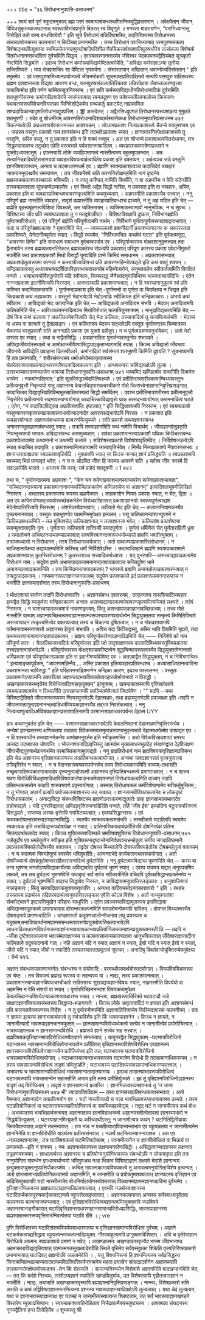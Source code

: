 +++
title = "३६ तिरोधानानुपपत्ति-प्रसाधनम्"

+++
स्वयं सर्व पूर्ण स्फुटमनुभवद् ब्रह्म परमं स्वमायासंबन्धस्थगितनिजबुद्धिप्रसरणान् । 
अवेक्ष्यैतान् जीवान् विविधसुकृतव्याजघटनात् स्वरूपाविर्भावप्रभृति वितरत् स्वं विवृणुते ॥ 
भगवता बादरायणेन, “पराभिध्यानात्तु तिरोहितं ततो बस्य बन्धविपयेयौ " इति सूत्रे तिरोधानं यन्निर्दिष्टमस्ति, तदतिरिक्तस्य तिरोधानस्य संसारप्रयोजकस्य कल्पनायां न किञ्चित् प्रमाणमस्ति । तच्च तिरोधानं पराभिध्यानात् परमपुरुषसंकल्प विशेषाद्भवतीत्युक्तया स्वभिन्नचेतनगतगुणदोषादिपरिशीलनौपयिकसार्वश्यशालिपुरुषधौरेय तत्संकल्प विशेषयो स्तिरोधनानन्तरभावित्वं दुर्वचमिति सिद्धम् । एवञ्चावरणानन्तरमेव जीवेश्वर भेदकल्पनमद्वैतिसंमतं सूत्रकृतो नेष्टमिति सिद्ध्यति । इदञ्च तिरोधानं कर्माख्याविद्यावेष्टितत्वमेवेति, "अविद्या कर्मसंज्ञाऽन्या तृतीया शक्तिरिष्यते । यया क्षेत्रज्ञशक्तिः सा वेष्टिता नृपसर्वगा । संसारतापान् अखिलान् अवाप्नोत्यतिसंततान् " इति स्मृतमेव । एवं परमपुरुषाभिध्यानप्रयोज्यत्वे जीवनमोक्षयोंः सूत्रस्पष्टप्रतिपादितत्वे सत्यपि परमपुरु षादिरूपस्य ब्रह्मण एवाज्ञानरूपा विद्यया आवरण बन्धः, परमपुरुषसंकल्पातिरिक्तया तन्निरपेक्षया जैवान्तःकरणवृत्त्या कयाचिन्मोक्ष इति वर्णनं सर्वमेतत्सूत्रनिरस्तम् । एवं सति कर्मरूपाविद्याधीनतिरोधानादिकं दुर्वचमिति शतभूषणीसरम्भः कर्मानादित्वादेरपि स्वसंमतत्वात् स्वमतदूषण एव पर्यवस्यतीत्यनालोच्य क्रियमाणः यथावत्स्वरूपविवेचनविघातका भिनिवेशोद्रेकमेव ग्रन्थकर्तुः 
प्रकटयेत् नाप्रामाणिक साम्प्रदायिकान्यादृशतिरोधानाद्युपपत्तिम् । 
簍 
अस्त्वेतत् । अद्वैतसिध्युपगतं तिरोधानस्वरूपमाहत्य मुमुक्षते शतभूषणी । तदेव तु शोधनीयम् आवरणतिरोधानादिशब्दार्थस्यानेकधा 
तिरोधानानुपपत्तिप्रसाधनम 
७३९ 
विकल्प्यत्वेऽपि अप्रकाशपर्यवसानमन्तत आवश्यकम् । सोऽयमप्रकाशः नित्यप्रकाशरूपे चैतन्ये वक्तुमशक्य एव । जडस्य वस्तुनः प्रकाशो नाम ज्ञानसंबन्ध इति तदभावेऽप्रकाशः स्यात् । ज्ञानान्तरनिरपेक्षप्रकाशरूपे तु वस्तुनि, अस्ति वस्तु, न तु प्रकाशत इति न हि शक्यं वक्तुम् । अत एव श्रीभाष्ये प्रकाशाभावस्तिरोधानम्, तत्र सिद्धस्याभावश्च तदुच्छेद एवेति वस्त्वभावे पर्यवसानमापादितम् । व्यवहाराभावमात्रेणाप्रकाशो न युक्तोऽध्यवसातुम् । ज्ञातस्यापि लोके व्यवह्रियमाणत्वं नास्तीत्यस्य बहुलमुपलम्भात् । अतः सत्यामिच्छादिघटितसामग्रयां व्यवहारविषयत्वार्हत्वादिरेव प्रकाश इति वक्तव्यम् । अर्हत्वञ्च जडे वस्तुनि ज्ञानविषयत्वरूपम्, अन्यत्र च तदसाधारणधर्म एव । ब्रह्मणि स्वयम्प्रकाशत्वञ्च कदाचिदेवं व्यवहारं जायमानमुपलक्ष्यैव समन्तव्यम् । तत्र जीवब्रभैक्ये सति करणनिरपेक्षमहमिति भानं दृष्टमेव ब्रह्मस्वयम्प्रकाशत्वस्थापकं भविष्यति । न जातु कश्चित् नामिति विपर्येति, न वा अहमस्मि न वेति संदेग्धीति तत्स्वयप्रकाशता सूत्रभाष्येऽप्याहतैव । 
एवं स्थिते अद्वैत सिद्धौ नास्ति, न प्रकाशत इति वा व्यवहारः, अस्ति, प्रकाशत इति वा व्यवहारप्रतिबन्धश्चावरणकृत्यमिति कथमुच्यताम् । अहमस्मीति प्रकाशस्यैव सत्त्वात् । ननु परिपूर्ण ब्रह्म नास्तीति व्यवहारः, तादृशं ब्रह्मास्तीति व्यवहारप्रतिबन्धश्च ह्यच्यते, न तु अहं घटित इति चेत् — ब्रह्मेति बृहत्त्वबृंहणत्वविशिष्टं विवक्ष्यते, उस व्यक्तिमात्रम् । व्यक्तिमात्रस्याभावो नानुभविकः, न च सुवचः । विशिष्टस्य जीव प्रति स्वयम्प्रकाशता तु न मतद्वयेऽपीष्टा । विशिष्टविवक्षापि दुष्करा, निर्विभागब्रह्मेति पूर्ववाक्यविरोधात् । एवं परिपूर्ण ब्रह्मेति परिपूर्णपदमपि व्यर्थम् । निर्विभागे पूर्णत्वापूर्णत्वरूपदशाद्रयाभावात् । कदा च परिपूर्णब्रह्मप्रकाशः ? मुक्ताविति चेत् — स्वयस्प्रकाशे ब्रह्मणीदानीं प्रकाशमानादन्यः क अकारस्तदा प्रकाशिष्यते, येनेदानीमपूर्णता स्यात् । सिद्धौ स्वयमेव, "निर्विभागचितः कथमेवं घटत" इति पूर्वपक्षमनूद्य, "आवरणम हिनैव" इति समाधानं समाधान दुर्वचत्वपर्याय एव । परिपूर्णाकारस्य मोक्षदशानुवृत्तत्वात् तदा 
द्वैताभावेन तस्य ब्रह्मव्यतयनतिरेकात् ब्रह्मव्यक्तेश्च संप्रत्यपि प्रकाशात् परिपूण कारस्य प्रकाश एवेदानीमुक्तो भवतीति कथं प्रकाशाप्रकाशौ मिथो विरुद्धौ युगपदिति प्रश्ने किमिदं समाधानम् । अप्रकाशासंभवात् अप्रकाशहेतुत्वरूपमा वरणत्वं न कस्यापीत्याक्षिपन्तं प्रति आवरणमहिम्नोपपद्यते इति कथं वक्तुं शक्यम् । चन्द्रिकाकारस्तु अध्यासभाष्यदर्शितपरिहाराभासवासनयेब महिम्नेत्यनेन, अनुभवबलेन स्वीकर्तव्यमिति विवक्षितं मन्यते । भावाभावयोर्विरुद्धयोरपि यदि स्वीकारः, किमपराद्धं जैनैस्तदनुयायिभिश्च भास्कराचार्यादिभिः । 
एतेन नानन्दप्रकाश इदानीमित्यपि निरस्तम् । आनन्दस्यापि प्रकाशमानत्वात् । न हि स्वस्यानानुकूल्यं स्वं प्रति कश्चित कदाचिदाकलयति । पूर्णानन्दाप्रकाश इति चेत् -पूर्णानन्दो वा पूर्णता वा चिदपेक्षया न भिद्यत इति चित्प्रकाशे कथं तदप्रकाशः । वस्तुतो भेदाभावेऽपि भेदोऽनादिः स्वीक्रियत इति चन्द्रिकाकारः । अभावे कथं स्वीकारः । आविद्यको भेदः काल्पनिक इति चेत् — आविद्यकत्वे अनादित्वम संभवि । मेदवत् अनादित्वमपि कल्पितमिति चेत् – आविधकत्वमनादित्वञ्च मिथोविरोधात् कल्पयितुमशक्यम् । माभूदाविद्यकत्वमिति चेत् — दोषं विना कथं कल्पना ? अकल्पितमेवास्त्विति चेत् भेदः कल्पितः, तस्यानादित्वं तु सत्यमित्यसंभवि । भेदस्य वा अस्य वा सत्यत्वे तु द्वैतप्रसङ्गः । एवं कल्पितस्य भेदस्य सद्भावेऽपि वस्तुतः पूर्णानन्दस्य चिन्मात्रस्य चैकतया वस्तुप्रकाशै सति आनन्दादि प्रकाश एव युक्तो ग्रहीतुम्। न च पूर्णत्वग्रहणमानुभविकम् । अतो भेदो वास्तव एव स्यात् । तथा च नाद्वैतसिद्धिः । प्रवाहानादिता पुनर्जन्यवस्तुन्येव सभाव्यते । अविद्याजीवयोस्तथात्वे च आमोक्षाज्जीवैक्यासिद्ध्याऽकृताभ्यागमादि स्यात् । किञ्च अविद्यातो जीवभावः जीवभावे चाविद्येति प्रवाहाना दिलस्वीकारे, कर्मानादितां सर्वसंमतां शतभूषणी किमिति दूषयति ? सूत्रभाष्यमपि हि तत्र प्रमाणयति, " शरीरसंबन्धस्य धर्माधर्मयोस्तत्कृतत्वस्य चेतरेतराश्रयत्वप्रसंगादन्धपरम्परैषाऽनादित्वकल्पना इति । अन्धपरम्परा चाविद्यापक्षेऽपि तुल्या । उत्तरभाप्यावतारणव्याजेन भामत्यां 
तिरोधानानुपपत्ति-प्रसाधनम् 
७४१ 
भाष्यमिदं खण्डितमेव सम्यगिति किमनेन भाष्येण । नकर्मानादित्वात् ' इति सूत्रविरुद्धञ्चेदमितिवक्ष्यते । 
एवं प्रतीतिमात्रशरीरकत्वान्मिथ्यावस्तुनः प्रतीत्यनुवृत्तौ निवृत्त्ययो गातू अज्ञानस्य केवलचिद्भास्यत्वस्वीकारे मोक्षे चित्सत्त्वेनाज्ञानानिवृत्तिप्रसङ्गात् कादाचित्का विद्यावृत्तिप्रतिबिम्बभूतसाक्षिभास्यत्वं सिद्धौ समर्थितम् । एवश्च प्रतीतिमात्रशरीरस्य प्रतीत्यनुवृत्तौ निवृत्तेरिव प्रतीत्यभावे सद्भावस्याप्ययोगात् कादाचित्काविद्यावृत्तेः प्राक् तत्सद्भावायोगात् कथमनादित्वं घटते । एतेन, "न कदाचिदविद्याया अप्रतीत्यापत्तिः इष्टत्वात् " इति सिद्धिवाक्यमपि निरस्तम् । 
एवं स्वयम्प्रकाशे वस्तुन्यावरणकृत्यस्याप्रकाशस्याभावोपपादनादेव आवरणसद्भावोऽपि निरस्तः । न प्रकाशत इति व्यवहारयोग्यता अज्ञानसंबन्धरूपा ह्यावरणमित्युच्यते । सति प्रकाशे कथमज्ञानसंबन्धः अनावरणभूताज्ञानसंबन्धस्तु स्यात् । तत्रापि तस्याज्ञानमिति कथं नामेति विचार्थम् । जीवाज्ञानहेतुप्रकृति नियन्तृत्वरूपो भगवतः अविद्यासंबन्धः काममुच्यताम् । सर्वथा प्रकाशमानस्याप्रकाशौ पथिकः किञ्चित्संबन्धः प्रकाशवेलायामेव कथ्यमानो न कथमपि कल्पते । 
सविशेषस्वप्रकाशे विशेषांशावृतिर्भवेत् । निर्विशेषजडत्वेऽपि स्यात् कदाचित् तदावृतिः ॥ प्रकाशस्यानित्यतायामपि जात्वावृतिर्भवेत् । 
निर्भेद नित्यप्राकाश्ये नैवावरणसंभवः ॥ 
ज्ञानान्तराग्राह्यतया स्वप्रकाशावृतिर्यदि । 
मुक्तावपि स्यात् सा किञ्च नान्यत् ज्ञानं प्रसिद्ध्यति ॥ स्वप्रकाशमपि स्वस्माद् भिन्नं प्रत्यावृतं भवेत् । 
न च वः सोऽस्ति जीवा हि कल्प्या आवरणे सति ॥ सर्वश्व जीवः स्वस्मै हि सदाऽहमिति भासते । अभास्य किं परम्; सर्व प्राहेदं शतदूषणी ॥ 
1 
७४२ 

तथा च, " पूर्णानन्दात्मना अप्रकाशः ", "केन चन रूपेणाप्रकाशमानस्याप्यपरेण रूपेणाप्रकाशमानता”, “सच्चिदानन्दरूपाणां प्रकाशमानानामप्यपरिच्छिन्नाकारेण अभिन्नरूपेण वा अज्ञानम्" इत्यादिशतभूषणीलिखितं निरस्तम् । 
अभातस्य प्रकाश्यस्य रूपस्य ब्रह्मणैक्यतः । 
तत्प्रकाशेन नियतः प्रकाशः स्यात्, न चेत्, द्विता ॥ 
अत एव कपिसंयोगतद्भावयोरवच्छेदकभेदेन विरोधपरिहारवत् प्रकाशाज्ञानयोः स्वरूपपूर्णत्वाद्यशं भेदेनोपपत्तिरित्यपि निरस्तम् । अंशभेदस्यैवाभावात् । कल्पितो भेद इति चेत् — कल्पनानियामकस्यैव पृच्छ्यमानत्वात् । वस्तुतः शतभूषण्येव पक्षममिममुपेक्षत इत्यलम् । 
यत्तु कल्पितानन्दांशाभ्युपगमे न किञ्चिदबाधकमिति – तन्न 
मुक्तिश्चेत् कल्पितज्ञानात् न तत्त्वज्ञानजा भवेत् । कल्पितांश प्रकाशेष्ट्या स्यान्मुक्तावावृतिः पुनः । पूर्णतायाः कल्पितत्वे तात्त्विकी स्यादपूर्णता । पूर्णत्वं धर्मिणैकं चेत् पूर्णताराहिती ध्रुवा ॥ 
समालोचने अधिष्ठानयाथात्म्याप्रकाशात् सत्त्ववित्त्वानन्दत्वरूपधर्माध्यासो ब्रह्मणि भवतीत्युक्तम् । तत्रायमध्यासो न तिरोधानम् ; तस्य तिरोधानकार्यत्वात् । अतो याथात्म्याप्रकाशस्तिरोधानम् । न चाधिष्ठानापेक्षया तद्याथात्म्यमिति कश्चिद् धर्मो निर्विशेषेऽस्ति । तथाचाधिष्ठाने ब्रह्मणि स्वयम्प्रकाशमाने अप्रकाशाभावात् कुतस्तिरोधानम् ? कुतस्तराञ्च सत्त्वादिधर्माध्यासः । यत् पुनरुपरि—असत्त्वाद्यापादकत्वमेव तिरोधानं नाम । सदूपेण ज्ञाने अभानापादकत्वमनानन्दतापादकत्वञ्च सच्चिद्रूपेण भाने अनानन्दतापादकत्वमिति । तत्र किमिदमभानापादकत्वम् ? भानरूपे ब्रह्मणि अमानतोत्पादकत्वासंभवात् म तावदुत्पादकत्वम् । नाप्यमानरूपताज्ञानजनकत्वम्ः सद्रूपेण प्रकाशकाले इदं प्रकाशरूपमानन्दरूपञ्च न भवतीति ज्ञानस्यादर्शनात् तस्य 
तिरोधानानुपपत्ति-प्रसाधनम् 

1 
मोक्षदशायां सत्त्वेन तदापि तिरोधानापत्तिः । अज्ञानसंबन्ध एवावरणम् ; तत्कृत्यश्च नास्तीत्यादिव्यवहार इत्यद्वैत सिद्धि व्याकुर्वता चन्द्रिकाकारण अन्ततः असत्त्वाद्यापादकत्वमेवावरणकृत्यमित्यभिमतं लक्ष्यते । तदेवं निरस्तम् । न चासत्त्वापादकत्वमात्रं नावरणकृत्यम्; किंतु असत्त्वापादकाज्ञानावच्छिन्नत्वम् । तच्च मोक्षे नास्तीति वाच्यम् अज्ञानावच्छिन्नत्वस्याज्ञानसबन्धरूपस्यावरणपदार्थत्वेन सिद्धयुक्ततया तत्कृत्यं किमितिविचारे असत्त्वापादनं तत्कृत्यमित्येव वक्तव्यत्वात् तस्य च विकल्प्य दूषितत्वात् । न च मोक्षदशायामपि वर्तमानायामसत्त्वापत्तौ अज्ञानस्य हेतुत्वं संभवति । अपिच यदा किञ्चिद्वस्तु, अस्ति भाति प्रियमिति गृह्यते, तदा कथमसत्त्वाभानानानन्दतापादकत्वम् । ब्रह्मणः परिपूर्णाकारेणाग्रहणादिदमिति चेत् —— निर्विशेषे को नाम परिपूर्णा कारः । त्रैकालिकसत्त्वदिकं परिपूर्णाकार इति पक्षे तादृशाज्ञानस्य कालादिमिथ्यावस्तुविषयकतया तत्त्वज्ञानत्वासंभवोऽपि । परिपूर्णाकारस्य मोक्षदशायामपीष्टत्वेन शुद्धचिन्मात्ररूपत्वस्यैव सिद्धयुक्तत्वेनान्ततो धर्मिप्रकाश एवं परिपूर्णाकारप्रकाश इति स इदानीमप्यविशिष्ट एव । अतएवाद्वैत सिद्धयुक्तम्, न च निर्विभागचितः " इत्याशङ्कापूर्वकम्, “आवरणमहिम्नैव.... अस्ति प्रकाशत इतिव्यवहारप्रतिबन्धश्च । अध्यासाधिष्ठानत्वादिना प्रकाशमानता चाविरुद्धा " इति परिहारमनाद्रियमाणेन चन्द्रिका कारण, इदञ्च परलालनम् । वस्तुतः प्रकाशमानेऽप्यात्मनि उक्तरीत्या अज्ञानतदभावविषययोव्यवहारयोर्भावाभावो न विरुद्धौ । अखण्डाकारचरमवृतेरेव विरोधित्वादित्यसकृदुक्तम्" इत्युक्तम् । खयम्प्रकाशस्यापि वृत्तिसापेक्षत्वे स्वयम्प्रकाशत्वमेव न सिध्यतीति एतत्खण्डनमपि प्रपञ्चितमेवेत्यलं पिष्टपेषेण । 
"" 
यदपि --यथा विशिष्टाद्वैतिमते जीवात्मस्वरूपस्य नित्यस्फुरणेऽपि देहात्मभ्रमः, तथा ब्रह्मस्फुरणेऽपि प्रपञ्चभ्रम इति -तदपि न जीवात्मगताणुत्वज्ञानानन्दत्वादिधर्मविषयकज्ञानस्यैव तद्भम निवर्तकत्वात् । ननु नित्यत्वाणुत्वादिधर्मविषयकज्ञानप्रसरशालिनामपि परमात्मसाक्षात्कारपर्यन्त देहात्म
UYY 

भ्रमः कथमनुवर्तत इति चेत् —— परमात्मसाक्षात्काराभावेऽपि केवलनिष्ठानां देहात्मभ्रमनिवृत्तिरस्त्येव । अन्येषां ज्ञानप्रसरस्य क्षणिकतया तदातदा विवेकसमयसमुत्पन्नस्याप्यनुवृत्त्यभावे देहात्मभ्रमोत्मेष उपपद्यत एव । न हि शास्त्राधीनं तत्त्वज्ञानमेकमेव आमोक्षमनुवर्तत इति स्वीकृतमस्ति । अतो विवेकविरहदशायां भ्रमस्य अन्यदा तदभावस्य चोपपत्तिः । भोजनशयनादिप्रवृत्तिस्तु आत्मक्षेम मुख्यसाधनभूतदेह संरक्षणद्वारा देहविलक्षण जीवाभीष्ट्पुरुषार्थप्राप्त्यर्थमेव परमास्तिकानामुपपद्यते । 
ननु ब्रह्मतिरोधानं नाम ब्रह्मविषयकवृत्तिज्ञानप्रतिबन्ध इति चेन्न अज्ञानस्य वृत्तिज्ञानकारणस्य तत्प्रतिबन्धकत्वायोगात् । अन्यथा यावदज्ञानसतं वृत्त्यनुत्पत्त्या तन्निवृत्तिरेव न स्यात् । न च वेदान्तवाक्यश्रवणपर्यन्तमेव तस्य तिरोधायकत्वमिति वाच्यम्-तथासति तच्छ्रवणादिरूपकारणाभावादेव वृत्त्यनुत्पादोपपत्तौ अज्ञानस्य वृत्तिप्रतिबन्धकत्वे प्रमाणाभावात् । न च शास्त्र श्रवण विरोधिविविधतृष्णाविधायिविषयत्रातोपादानत्वमेवाज्ञानगतं तिरोधायकत्वमिति वाच्यम् तदापि प्रतिबन्धकसत्त्वेन कदापि शास्त्रश्रवणे प्रवृत्त्ययोगात् । तस्मात् तिरोधायकलं कर्मविशेषाणामेव स्वीकर्तुमुचितम् ; न तु भोगवत् अपवर्गं प्रत्यपि प्रयोजकस्याज्ञानस्य तत् साक्षात् । ज्ञानसामग्रीविघटकत्वमेव च लोकदृष्टं तिरोधायकत्वम् । अनाद्यविद्या संबन्धविशिष्टस्य ब्रह्मणोऽन्तःकरणाद्युत्पत्तेः प्राक् ज्ञानसामग्रयभावादेव तन्नोपपद्यते । यदि पुनरविद्यायत् अविद्यावृत्तिरप्यनादिरिति मन्यते, तर्हि 'जीव ईश' इत्यादिना षटुमात्रपरिगणनं विरुद्धयते ; सप्तम्या अस्याः वृत्तेरपि गणयितव्यत्वात् । एवमपसिद्धान्तश्च । 
एवं कल्पकदोषान्तरापत्त्याऽप्यज्ञानासिद्धिः । स्वस्यैव स्वकल्पकत्वमसंभवि । तत्स्वीकारे घटादिरपि स्वयमेव स्वकल्पक इति तत्राविद्यारूपदोषापेक्षा न स्यात् । प्रातिभासिकपदार्थप्रतीतिरपि दोषनिरपेक्षं प्रतिभा सिकपदार्थबलादेव स्यात् । किञ्च शुक्तिरूप्यादिस्थले भ्रमविषयशुक्तिरू
तिरोधानानुपपति-प्रसाधनम् 
७४५ 
प्यहेतुर्दोष एव भ्रमहेतुत्वेन स्वीकृत इति शुक्तिरूप्यदृष्टान्तेनानिर्वप्रपञ्चभ्रमहेतुत्वं 
चनीय 
जगदातिष्ठमानैः प्रपञ्चरूपविषयहेतोर्दोषस्यैव 
वक्तव्यम् । तद्वदेव दोषस्य मिथ्यात्वेपि दोषरूपविषयहेतोरेव दोषभ्रमहेतुत्वं वक्तव्यम् । न च स्वात्मक विषयहेतुत्वं स्वस्यैव भवितुमर्हति ; अत्यन्ताभेदे कार्यकारणभावस्यायोगात् । अतो दोषमिथ्यात्वे दोषहेतुदोषान्तरखीकारादनादित्वं दुर्घटमिति । ननु दुर्घटत्वमविद्याया भूषणमिति चेत् — कस्य वा तन्त्र भूषणम् जगतोऽप्यविद्याकार्यंतया अविद्यावदेव दुर्घटत्वं भूषणं स्यात् । एवश्व यत्रयत्र यद्यत् अनुपपन्नमिव लक्ष्यते, तत्र तत्र दुर्घटत्वं भूषणमेवेति यथादृष्टं सर्वं सर्वत्र स्वीकार्यमिति वचिदपि पूर्वपक्षसिद्धान्तप्रवर्तनमेव न स्यात् । दुर्घटत्वं भूषणमिति वादश्च सिद्धावेव निरस्तः, 
न चाविद्यायामनुपपत्तिरलङ्कारः । अनुपपत्तिमात्रं नालङ्कारः ; किंतु सत्त्वादिप्रापकयुक्तावनुपपत्तिः । अन्यथा वादिवचसोऽनवकाशापत्तेः " इति । तथाच तस्यतस्य प्रदार्थस्य तदितरपदार्थत्वानुपपत्तिरलङ्कार एवेति कोऽत्र विशेषः । अतो नाभ्युपगतांशा संभवोद्भावने इष्टापत्तिमुखेन परिहारः साधुरिति । एतेन प्रपञ्चस्याविद्यामूलकत्व इवाविद्याया अविद्यान्तरमूलकत्वे प्रमाणाभावान्न दोषान्तरकल्पनमिति समालोचनोकमपि शमितम् । दोषगत मिथ्यात्वस्यैव दोषसद्भावे प्रमाणत्वादिति । 
चण्डमारुतो कदूषणजालोन्मोचनाय लघु प्रयस्यता च यदुक्तम्अनादिपदार्थानामज्ञानसंबन्धरूपावरणोप्रयुक्तोत्पतिकत्वाभावेऽपि साधनादिसाधारणविवर्तमात्रस्याज्ञांनाभावव्यापकाभावप्रतियोगित्वरूपमज्ञानप्रयुक्तत्वमस्ती 
ति — तदपि न -जीवा दृष्टेश्वरकालानां भवत्संमताज्ञानस्य च कल्पनासामान्यकारणताया आनुभविकत्वात् जीवेश्वराज्ञानादीनां कल्पितत्वे तदुपपादनायो गात् । नहि अज्ञानं यदि न स्यात् अज्ञानं न स्यात्, ईशो यदि न स्यात् ईशो न स्यात्, जीवो यदि न स्यात् जीवो न स्यादिति तस्यतस्यतत्तत्प्रयुतत्वं सुवचम् । अनादिषु विवर्तवाचोयुक्तिरप्येवमुपेक्ष्या । 
94 
७४६ 

अज्ञान संबन्धरूपावरणान्तर्गतः संबन्धश्च न संयोगादिः : परमार्थापरमार्थयोस्तदयोगात् । विषयविषयिभावरूप एव चेष्टः । तत्र विषयत्वं ब्रह्मख रूपस्य वा तदन्यस्य वा । नाद्यः, तस्य प्रकाशमानत्वात् । प्रकाशमानस्याप्यज्ञानविषयत्वस्वीकारे साक्षिभास्य सुखाद्यप्यज्ञानविषयः स्यात्, नाहमस्मीति विपर्ययो वा अहमस्मि न वेति संशयो वा स्यात् । पूर्णापरिच्छिननन्दांश विषयकत्वमुपेक्ष्य केवलचिदानन्दविषयेऽप्यप्रकाशव्यवहारश्च 
स्यात् । 
नान्त्यः, ब्रह्मखरूपातिरिक्ते घटपटादौ जडे साक्षादज्ञानविषयत्वासंभवरूप सिद्धान्त-भङ्गापत्तेः । किञ्च लोके आवृतत्वादिदं न ज्ञायत इति अज्ञानसंबन्धं प्रति कारणतयैवावरणस्य निर्देशः । 
न तु द्वयोरप्यैक्यमिति अज्ञानातिरिक्तमेव किञ्चिदावारकं कल्पनीयम् । तत्र न ज्ञायत इत्यस्य ज्ञानाभावार्थकत्वे तु सर्वत्राविशेष इति किं भावरूपाज्ञानेन । 
किञ्च न ज्ञायते, न जानामीत्यादौ भावरूपाज्ञानभानमयुक्तम् — ज्ञानसामान्यविरोध्यर्थकत्वे सत्येव न जानामीत्येवं प्रयोगौचित्यात् । भावरूपाज्ञानञ्च न ज्ञानसामान्यविरोधि । ब्रह्मरूपे ज्ञाने सत्येव सह सत्त्वात् । ब्रह्मविषयकवृत्तिज्ञानमात्रविरोधित्वस्यैवाज्ञाने संमतत्वात् । यत्पुनरद्वैत सिद्धावुक्तम् -घटमात्रविरोधिनो घटाभावस्य भावसामान्यविरोधित्वेनाभावत्वेन प्रतीतिवत् वृत्तिज्ञानरूपविशेषविशेधिन एवाज्ञानस्य ज्ञानसामान्यविरोधित्वेनाज्ञानत्वेन प्रतीतिसंभव इति तन्न; घटाभावस्य घटमात्रविरोधिनो भावसामान्यविरोधित्वायोगात् । घटाभावस्यात्यन्ताभावरूपस्य घटमात्रेण विरोधो हि तदसामानाधिकरण्यम् । न तस्य भावसामान्यविरोधित्वं तादृशं भवितुमर्हति ; घटाभावस्य पटादिरूपभावसामानाधिकरण्यसत्त्वात् । अभावस्य च भावसामान्यविरोधित्वं भावसामान्यतादात्म्याभावः । इदञ्च तादात्म्याभावरूपविरोधित्वं घटाभावस्यापि भावसामान्येन सहास्तीति अभाव इति तस्य प्रतीतिर्युज्यते । 
इह तु वृतिज्ञानविरोधिनोऽज्ञानस्य यादृशं तद् विरोधित्वम् । तादृशं न ज्ञानसामान्यं प्रत्यस्ति । ज्ञानभिन्नत्वरूपमज्ञानत्वं तु 'न जाना 
तिरोधानानुपपत्तिप्रसाधन 
७४७ 
भी' त्यादावविवक्षितम् — तस्य ज्ञानसत्ताप्रतिबन्धकत्वासंभवात् । अतो वैषम्यात् अज्ञानपदेन तत्प्रतीत्ययोग एव । घटो नास्तीत्यादौ च नञा भावभिन्नत्वरूपाभावत्वाश्रय उच्यते । तस्य घटप्रतियोगिकत्वं वा घटसत्ताश्रयत्वप्रतियोगिकत्वं वा समभिव्याहरवेद्यम् । 
तद्वत् घटं न जानामीत्यत्र कथं बोधः । अभावपदस्य भावभिन्नार्थकत्ववत् अज्ञानपदस्य ज्ञानमिन्नाथकत्वे अज्ञानमस्तीत्येतावता ज्ञानस्याभावो न सिद्धयेदित्युक्तम् । घटस्याज्ञानमित्युक्तौ यः कश्चिदर्थोऽस्तु; न जानामीत्यत्र कथम् ? घटमितिद्वितीयायाः क्रिययैवान्वयात् अज्ञाने तदनन्वयात् । तत्र नञः न पचतीत्यादाविवान्यन्ताभाव एव व्युत्पन्नतया न जानामीत्यनेन ज्ञानमिनेति वा ज्ञानविरोधीति वाऽर्थस्य प्रतीत्यसंभवात् । नञर्थे घटमित्यस्यानन्वयाश्च । अत एव -नञ्पदमज्ञानपरम् ; तत्र घटविषयकत्वं घटमितिपदोक्तम् । जानामीत्यनेन च ज्ञानविरोधित्वं वा भिन्नत्वं वा प्रत्याय्यते--इति न शक्यम् । नमः अज्ञानार्थकत्वस्य लक्षणामन्तरेणासिद्धेः । असिद्धत्वाच्चाज्ञानस्य लक्षणया तड्रहणमशक्यम् । ज्ञाधात्वर्थस्य अज्ञानस्य च प्रतियोग्यनुयोगिभावरूपः संबन्धोऽपि न लोकक्लृप्त इति तत्र नानुयोगिता संबन्धेन ज्ञाधात्वर्थान्वयो भवितुमअथ नआ भिन्नत्व विशिष्टाज्ञानं लक्ष्यते भेदांशे ज्ञानान्वय इत्युक्तावप्युक्तानुपपत्तिपौकल्यमेव । कचित् भावात्मकाभावविषयकत्वे तु अभावत्वमनुयोगिताविशेष इत्यन्यत् । अतो ज्ञानसामान्यप्रतियोगिकत्वाभावे अज्ञानमिति, म जानामीति च प्रयोक्तुमशक्यत्वात् ज्ञानपदस्य वृत्तिज्ञान एव रूढिरित्युक्तावपि घटो नास्तीत्यत्रेव बोधनिर्वाहायोगस्योक्तत्वात् विलक्षणमज्ञानमज्ञानपदादिना दुर्वचमेव । वृत्तिज्ञानभिन्नत्वस्य ब्रह्मघटपटादावप्यतिप्रसक्तत्वात् । एवमपि नञर्थस्याज्ञानस्य घटादिकर्मकत्वपुरुषकर्तृकत्वाद्यन्वये व्युत्पत्तेरक्लृप्तत्वात् । अज्ञानकल्पनावत् अन्यस्य सर्वस्याध्यपूर्वतया कल्पनस्य चात्यन्तजघन्यत्वात् । एवं वृत्तिज्ञानविरोधित्वमज्ञानत्वमित्युक्तावपि जडविषये अज्ञानस्यानङ्गीकारात् घटादिवृत्तिज्ञानसाधारणज्ञानसामान्यविरोध्यप्रसिद्धिः, भावरूपाज्ञानस्य ब्रह्मसाक्षात्काररूपवृत्तिमात्रनिवर्त्यतया घटादि
र्हति । 
; 
vre 

वृत्ति विरोधित्वस्य घटादिसंशयविपर्ययसाधारणतया च वृत्तिज्ञानसामान्यविरोधित्वं दुर्वचम् । अज्ञाने घटकर्मकत्वाद्यसिद्धया व्युत्पत्यन्तरकल्पनादिप्रयुक्त. गौंरवबाहुल्यमपि प्रागुक्तमविशिष्टम् । अपि च वृतेरेवाज्ञान विरोधित्वे आत्मनः स्वप्रकाशत्वे प्रमाणं न भवेत् । अखण्डात्मनः अखण्डाकारवृत्त्यैव भानम जीवभानश्च अहमाकाराविद्यावृतिवशात् एवमात्मगतसुखत्वादेरपीति स्थिते वृत्तिरेव सर्ववस्तुप्रका शिकेति वृत्त्यतिरिक्तप्रकाशे प्रमाणाभावात् घटादिवत् ब्रह्मणोऽपि जडत्वमेवेति । 
, 
यत्तु विषयनिरूप्यं हि ज्ञानमित्यस्य सर्वप्रसिद्धस्य चिन्तामणिग्रन्थप्रामाण्यवादपञ्चमविप्रतिपत्तिपर्यन्तगमनेन महता प्रयासेन संवादप्रदर्शनेन अज्ञानस्यापि तत्समानयोगक्षेमत्वोपपादनम -तेन किं सेत्स्यति । सामान्यनिश्चयेन विशेषांशे अज्ञानमिति वादखण्डनमिति चेत् — तत् किं यदंशे निश्चयः, तदंशेऽप्यज्ञानं स्यादिति खण्डयितुर्भावः, उत विशेषस्यापि गृहीतत्वादज्ञानं न भवतीति । नाद्यः, तथासति अखण्डाकारवृत्त्यापि ब्रह्माज्ञानानिवृत्तिप्रसङ्गात् । नान्त्यः, विशेषप्रकाशे सति असति च कथं तद्विशिष्टाज्ञानभानमित्यस्य प्रश्नस्य भावरूपाज्ञानवादिपक्षेऽपि तुल्यत्वात् । यथा चेदं तुल्यत्वम, यथा च ज्ञानाभावरूपाज्ञानपक्ष एव घटमहं न जानामीत्यस्यात्यन्त श्लिष्टत्वम्, तत् सर्वं भावरूपाज्ञानखण्डने विस्तरेण व्युत्पादयिष्यामः । 
स्वयम्प्रकाशत्वतिरोहितत्व निर्भेदतात्मैक्यचतुष्टयस्य । 
अशक्यता संघटनस्य नूनमद्वैतिनां हन्त तिरोहितैव ॥ 
शुभमस्तु 
श्रीः